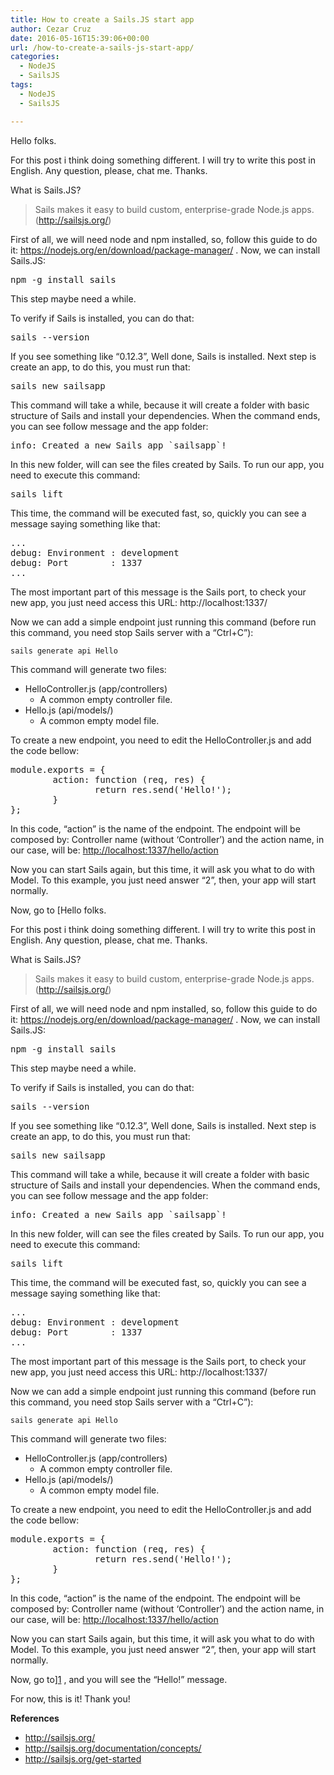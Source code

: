 ```yaml
---
title: How to create a Sails.JS start app
author: Cezar Cruz
date: 2016-05-16T15:39:06+00:00
url: /how-to-create-a-sails-js-start-app/
categories:
  - NodeJS
  - SailsJS
tags:
  - NodeJS
  - SailsJS

---
```

Hello folks.

For this post i think doing something different. I will try to write this post in English. Any question, please, chat me. Thanks.

<!--more-->

What is Sails.JS?

> Sails makes it easy to build custom, enterprise-grade Node.js apps. (<http://sailsjs.org/>)

First of all, we will need node and npm installed, so, follow this guide to do it: <https://nodejs.org/en/download/package-manager/> . Now, we can install Sails.JS:

<pre>npm -g install sails</pre>

This step maybe need a while.

To verify if Sails is installed, you can do that:

<pre>sails --version</pre>

If you see something like &#8220;0.12.3&#8221;, Well done, Sails is installed. Next step is create an app, to do this, you must run that:

<pre>sails new sailsapp</pre>

This command will take a while, because it will create a folder with basic structure of Sails and install your dependencies. When the command ends, you can see follow message and the app folder:

<pre>info: Created a new Sails app `sailsapp`!</pre>

In this new folder, will can see the files created by Sails. To run our app, you need to execute this command:

<pre>sails lift</pre>

This time, the command will be executed fast, so, <span id="result_box" class="short_text" lang="en"><span class="">quickly</span></span> you can see a message saying something like that:

<pre>...
debug: Environment : development
debug: Port        : 1337
...
</pre>

The most important part of this message is the Sails port, to check your new app, you just need access this URL: http://localhost:1337/

Now we can add a simple endpoint just running this command (before run this command, you need stop Sails server with a &#8220;Ctrl+C&#8221;):

`sails generate api Hello`

This command will generate two files:

  * HelloController.js (app/controllers)
      * A common empty controller file.
  * Hello.js (api/models/)
      * A common empty model file.

To create a new endpoint, you need to edit the HelloController.js and add the code bellow:

<pre>module.exports = {
        action: function (req, res) {
                return res.send('Hello!');
        }
};
</pre>

In this code, &#8220;action&#8221; is the name of the endpoint. The endpoint will be composed by: Controller name (without &#8216;Controller&#8217;) and the action name, in our case, will be: <http://localhost:1337/hello/action>

Now you can start Sails again, but this time, it will ask you what to do with Model. To this example, you just need answer &#8220;2&#8221;, then, your app will start normally.

Now, go to [Hello folks.

For this post i think doing something different. I will try to write this post in English. Any question, please, chat me. Thanks.

<!--more-->

What is Sails.JS?

> Sails makes it easy to build custom, enterprise-grade Node.js apps. (<http://sailsjs.org/>)

First of all, we will need node and npm installed, so, follow this guide to do it: <https://nodejs.org/en/download/package-manager/> . Now, we can install Sails.JS:

<pre>npm -g install sails</pre>

This step maybe need a while.

To verify if Sails is installed, you can do that:

<pre>sails --version</pre>

If you see something like &#8220;0.12.3&#8221;, Well done, Sails is installed. Next step is create an app, to do this, you must run that:

<pre>sails new sailsapp</pre>

This command will take a while, because it will create a folder with basic structure of Sails and install your dependencies. When the command ends, you can see follow message and the app folder:

<pre>info: Created a new Sails app `sailsapp`!</pre>

In this new folder, will can see the files created by Sails. To run our app, you need to execute this command:

<pre>sails lift</pre>

This time, the command will be executed fast, so, <span id="result_box" class="short_text" lang="en"><span class="">quickly</span></span> you can see a message saying something like that:

<pre>...
debug: Environment : development
debug: Port        : 1337
...
</pre>

The most important part of this message is the Sails port, to check your new app, you just need access this URL: http://localhost:1337/

Now we can add a simple endpoint just running this command (before run this command, you need stop Sails server with a &#8220;Ctrl+C&#8221;):

`sails generate api Hello`

This command will generate two files:

  * HelloController.js (app/controllers)
      * A common empty controller file.
  * Hello.js (api/models/)
      * A common empty model file.

To create a new endpoint, you need to edit the HelloController.js and add the code bellow:

<pre>module.exports = {
        action: function (req, res) {
                return res.send('Hello!');
        }
};
</pre>

In this code, &#8220;action&#8221; is the name of the endpoint. The endpoint will be composed by: Controller name (without &#8216;Controller&#8217;) and the action name, in our case, will be: <http://localhost:1337/hello/action>

Now you can start Sails again, but this time, it will ask you what to do with Model. To this example, you just need answer &#8220;2&#8221;, then, your app will start normally.

Now, go to][1] , and you will see the &#8220;Hello!&#8221; message.

For now, this is it! Thank you!

**References**

  * <http://sailsjs.org/>
  * <http://sailsjs.org/documentation/concepts/>
  * <http://sailsjs.org/get-started>

 [1]: http://localhost:1337/hello/action